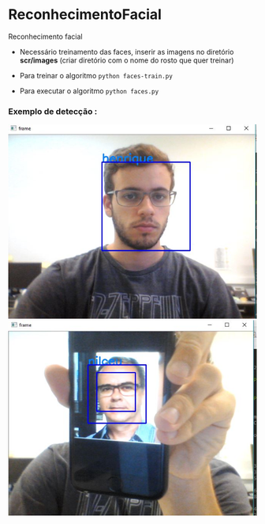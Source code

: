 # ReconhecimentoFacial
Reconhecimento facial

* Necessário treinamento das faces, inserir as imagens no diretório **scr/images** (criar diretório com o nome do rosto que quer treinar)

- Para treinar o algoritmo
`python faces-train.py`
  
 - Para executar o algoritmo 
`python faces.py`
 
 ### Exemplo de detecção :
 ![](eu.JPG)
 ![](nilceu.JPG)
